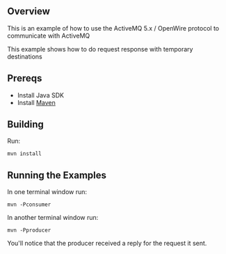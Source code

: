 ## Overview

This is an example of how to use the ActiveMQ 5.x / OpenWire protocol to communicate with ActiveMQ

This example shows how to do request response with temporary destinations

## Prereqs

- Install Java SDK
- Install [Maven](http://maven.apache.org/download.html) 

## Building

Run:

    mvn install

## Running the Examples

In one terminal window run:

    mvn -Pconsumer

In another terminal window run:

    mvn -Pproducer

You'll notice that the producer received a reply for the request it sent.
